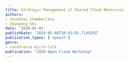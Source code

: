 ```yaml
---
title: Strategic Management of Shared Cloud Resources
authors:
- Jonathan Chamberlain
- Zhenpeng Shi
date: '2020-03-01'
publishDate: '2024-05-08T16:03:01.714929Z'
publication_types: ['speech']
genre:
- conference micro-talk
publication: "2020 Open Cloud Workshop"
---
```

